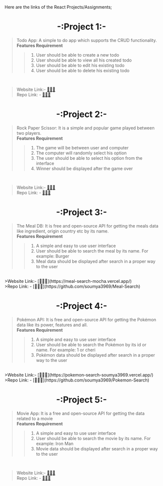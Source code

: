 Here are the links of the React Projects/Assignments;
# <center>-:Project 1:-</center>
> Todo App: A simple to do app which supports the CRUD functionality. <br>
><b>Features Requirement</b>
>>1. User should be able to create a new todo
>>2. User should be able to view all his created todo
>>3. User should be able to edit his existing todo
>>4. User should be able to delete his existing todo
 <br>

>Website Link:- [🚀🚀🚀](https://react-todo-soumya3969.vercel.app/) <br>
>Repo Link: - [🚀🚀🚀](https://github.com/soumya3969/React-Todo)

# <center>-:Project 2:-</center>
>Rock Paper Scissor: It is a simple and popular game played between two players.<br>
><b>Features Requirement</b>
>>1. The game will be between user and computer
>>2. The computer will randomly select his option
>>3. The user should be able to select his option from the interface
>>4. Winner should be displayed after the game over
<br>

>Website Link:- [🚀🚀🚀](https://rock-paper-scissors-soumya3969.vercel.app/) <br>
>Repo Link: - [🚀🚀🚀](https://github.com/soumya3969/Rock-Paper-Scissors)

# <center>-:Project 3:-</center>
>The Meal DB: It is free and open-source API for getting the meals data like ingredient, origin country etc by its name. <br>
><b>Features Requirement</b>
>>1. A simple and easy to use user interface
>>2. User should be able to search the meal by its name. For example: Burger
>>3. Meal data should be displayed after search in a proper way to the user
<br>
>Website Link:- [🚀🚀🚀](https://meal-search-mocha.vercel.app/) <br>
>Repo Link: - [🚀🚀🚀](https://github.com/soumya3969/Meal-Search)

# <center>-:Project 4:-</center>
>Pokémon API: It is free and open-source API for getting the Pokémon data like its power, features and all. <br>
><b>Features Requirement</b>
>>1. A simple and easy to use user interface
>>2. User should be able to search the Pokémon by its id or name. For example: 1 or cheri
>>3. Pokémon data should be displayed after search in a proper way to the user
<br>
>Website Link:- [🚀🚀🚀](https://pokemon-search-soumya3969.vercel.app/) <br>
>Repo Link: - [🚀🚀🚀](https://github.com/soumya3969/Pokemon-Search)

# <center>-:Project 5:-</center>
>Movie App: It is a free and open-source API for getting the data related to a movie <br>
><b>Features Requirement</b>
>>1. A simple and easy to use user interface
>>2. User should be able to search the movie by its name. For example: Iron Man
>>3. Movie data should be displayed after search in a proper way to the user
<br>

>Website Link:- [🚀🚀🚀](https://react-movie-app-soumya3969.vercel.app/) <br>
>Repo Link: - [🚀🚀🚀](https://github.com/soumya3969/react-movie-app)
